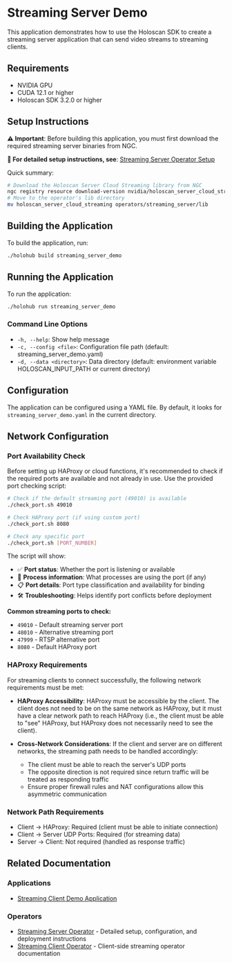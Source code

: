 # Streaming Server Demo

This application demonstrates how to use the Holoscan SDK to create a streaming server application that can send video streams to streaming clients.

## Requirements

- NVIDIA GPU
- CUDA 12.1 or higher
- Holoscan SDK 3.2.0 or higher

## Setup Instructions

**⚠️ Important**: Before building this application, you must first download the required streaming server binaries from NGC.

**📖 For detailed setup instructions, see**: [Streaming Server Operator Setup](../../operators/streaming_server/README.md#building-the-operator)

Quick summary:
```bash
# Download the Holoscan Server Cloud Streaming library from NGC
ngc registry resource download-version nvidia/holoscan_server_cloud_streaming:0.1
# Move to the operator's lib directory
mv holoscan_server_cloud_streaming operators/streaming_server/lib
```

## Building the Application

To build the application, run:

```bash
./holohub build streaming_server_demo
```

## Running the Application

To run the application:

```bash
./holohub run streaming_server_demo
```

### Command Line Options

- `-h, --help`: Show help message
- `-c, --config <file>`: Configuration file path (default: streaming_server_demo.yaml)
- `-d, --data <directory>`: Data directory (default: environment variable HOLOSCAN_INPUT_PATH or current directory)

## Configuration

The application can be configured using a YAML file. By default, it looks for `streaming_server_demo.yaml` in the current directory.

## Network Configuration

### Port Availability Check

Before setting up HAProxy or cloud functions, it's recommended to check if the required ports are available and not already in use. Use the provided port checking script:

```bash
# Check if the default streaming port (49010) is available
./check_port.sh 49010

# Check HAProxy port (if using custom port)
./check_port.sh 8080

# Check any specific port
./check_port.sh [PORT_NUMBER]
```

The script will show:
- ✅ **Port status**: Whether the port is listening or available
- 🔧 **Process information**: What processes are using the port (if any)
- 📋 **Port details**: Port type classification and availability for binding
- 🛠️ **Troubleshooting**: Helps identify port conflicts before deployment

**Common streaming ports to check:**
- `49010` - Default streaming server port
- `48010` - Alternative streaming port  
- `47999` - RTSP alternative port
- `8080` - Default HAProxy port

### HAProxy Requirements

For streaming clients to connect successfully, the following network requirements must be met:

- **HAProxy Accessibility**: HAProxy must be accessible by the client. The client does not need to be on the same network as HAProxy, but it must have a clear network path to reach HAProxy (i.e., the client must be able to "see" HAProxy, but HAProxy does not necessarily need to see the client).

- **Cross-Network Considerations**: If the client and server are on different networks, the streaming path needs to be handled accordingly:
  - The client must be able to reach the server's UDP ports
  - The opposite direction is not required since return traffic will be treated as responding traffic
  - Ensure proper firewall rules and NAT configurations allow this asymmetric communication

### Network Path Requirements

- Client → HAProxy: Required (client must be able to initiate connection)
- Client → Server UDP Ports: Required (for streaming data)
- Server → Client: Not required (handled as response traffic)

## Related Documentation

### Applications
- [Streaming Client Demo Application](../streaming_client_demo/README.md)

### Operators
- [Streaming Server Operator](../../operators/streaming_server/README.md) - Detailed setup, configuration, and deployment instructions
- [Streaming Client Operator](../../operators/streaming_client/README.md) - Client-side streaming operator documentation 